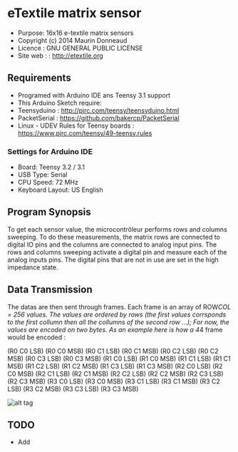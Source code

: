 # eTextile matrix sensor
- Purpose: 16x16 e-textile matrix sensors
- Copyright (c) 2014 Maurin Donneaud
- Licence : GNU GENERAL PUBLIC LICENSE
- Site web : : http://etextile.org

## Requirements
- Programed with Arduino IDE ans Teensy 3.1 support
- This Arduino Sketch require:
 - Teensyduino : http://pjrc.com/teensy/teensyduino.html
 - PacketSerial : https://github.com/bakercp/PacketSerial
 - Linux - UDEV Rules for Teensy boards : https://www.pjrc.com/teensy/49-teensy.rules


### Settings for Arduino IDE
- Board:           Teensy 3.2 / 3.1
- USB Type:        Serial
- CPU Speed:       72 MHz
- Keyboard Layout: US English
 
## Program Synopsis
To get each sensor value, the microcontrôleur performs rows and columns sweeping. To do these measurements, the matrix rows are connected to digital IO pins and the columns are connected to analog input pins. The rows and columns sweeping activate a digital pin and measure each of the analog inputs pins. The digital pins that are not in use are set in the high impedance state.

## Data Transmission
The datas are then sent through frames. Each frame is an array of ROW*COL = 256 values. 
The values are ordered by rows (the first values corrsponds to the first collumn then all the collumns of the second row ...);
For now, the values are encoded on two bytes.
As an example here is how a 4*4 frame would be encoded : 

(R0 C0 LSB) (R0 C0 MSB) (R0 C1 LSB) (R0 C1 MSB) (R0 C2 LSB) (R0 C2 MSB) (R0 C3 LSB) (R0 C3 MSB)
(R1 C0 LSB) (R1 C0 MSB) (R1 C1 LSB) (R1 C1 MSB) (R1 C2 LSB) (R1 C2 MSB) (R1 C3 LSB) (R1 C3 MSB)
(R2 C0 LSB) (R2 C0 MSB) (R2 C1 LSB) (R2 C1 MSB) (R2 C2 LSB) (R2 C2 MSB) (R2 C3 LSB) (R2 C3 MSB)
(R3 C0 LSB) (R3 C0 MSB) (R3 C1 LSB) (R3 C1 MSB) (R3 C2 LSB) (R3 C2 MSB) (R3 C3 LSB) (R3 C3 MSB)

![alt tag](http://etextile-summercamp.org/swatch-exchange/wp-content/uploads/2015/05/Matrix_011.png)

## TODO
- Add 
